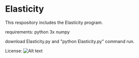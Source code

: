 # Elasticity
This respository includes the Elasticity program.

requirements:
python 3x
numpy

download  Elasticity.py and "python Elasticity.py" command run.



License:
![Alt text](img/CC-BY_icon.svg?raw=true "Title")
